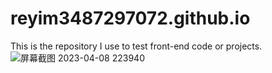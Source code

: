 # reyim3487297072.github.io
This is the repository I use to test front-end code or projects.
![屏幕截图 2023-04-08 223940](https://user-images.githubusercontent.com/92195051/230727208-cdddc7a9-5306-42de-b5ae-f2004afccdbb.png)
